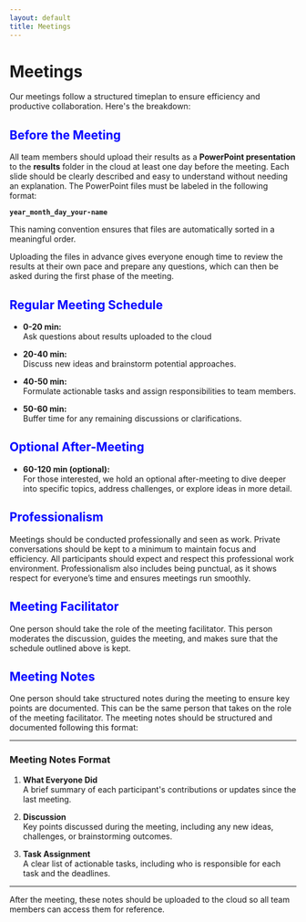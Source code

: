 ```yaml
---
layout: default
title: Meetings
---
```


# Meetings

Our meetings follow a structured timeplan to ensure efficiency and productive 
collaboration. Here's the breakdown:

## <span style="color:blue; font-weight:bold;">Before the Meeting</span>
All team members should upload their results as a **PowerPoint presentation** to 
the **results** folder in the cloud at least one day before the meeting. Each 
slide should be clearly described and easy to understand without needing an 
explanation. The PowerPoint files must be labeled in the following format:

**`year_month_day_your-name`**

This naming convention ensures that files are automatically sorted in a 
meaningful order.

Uploading the files in advance gives everyone enough time to review the results 
at their own pace and prepare any questions, which can then be asked during the 
first phase of the meeting.


## <span style="color:blue; font-weight:bold;">Regular Meeting Schedule</span>
- **0-20 min:**  
  Ask questions about results uploaded to the cloud

- **20-40 min:**  
  Discuss new ideas and brainstorm potential approaches.

- **40-50 min:**  
  Formulate actionable tasks and assign responsibilities to team members.

- **50-60 min:**  
  Buffer time for any remaining discussions or clarifications.

## <span style="color:blue; font-weight:bold;">Optional After-Meeting</span>
- **60-120 min (optional):**  
  For those interested, we hold an optional after-meeting to dive deeper into 
  specific topics, address challenges, or explore ideas in more detail.

## <span style="color:blue; font-weight:bold;">Professionalism</span>
Meetings should be conducted professionally and seen as work. Private
conversations should be kept to a minimum to maintain focus and efficiency.
All participants should expect and respect this professional work environment.
Professionalism also includes being punctual, as it shows respect for everyone’s
time and ensures meetings run smoothly.

## <span style="color:blue; font-weight:bold;">Meeting Facilitator</span>
One person should take the role of the meeting facilitator. This person 
moderates the discussion, guides the meeting, and makes sure that the 
schedule outlined above is kept. 

## <span style="color:blue; font-weight:bold;">Meeting Notes</span>
One person should take structured notes during the 
meeting to ensure key points are documented. This can be the same person 
that takes on the role of the meeting facilitator. The meeting notes should be
structured and documented following this format:

---

### **Meeting Notes Format**
1. **What Everyone Did**  
   A brief summary of each participant's contributions or updates since the 
   last meeting.

2. **Discussion**  
   Key points discussed during the meeting, including any new ideas, 
   challenges, or brainstorming outcomes.

3. **Task Assignment**  
   A clear list of actionable tasks, including who is responsible for each task 
   and the deadlines.

---

After the meeting, these notes should be uploaded to the cloud so all team 
members can access them for reference.
